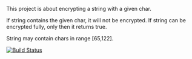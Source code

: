 This project is about encrypting a string with a given char.

If string contains the given char, it will not be encrypted. If string can be encrypted fully, only then it returns true.

String may contain chars in range [65,122].

[![Build Status](https://travis-ci.org/CigdemErs/myApp.svg?branch=master)](https://travis-ci.org/CigdemErs/myApp)
